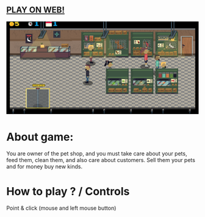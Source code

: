 ## [PLAY ON WEB!](https://hadikcz.github.io/LudumDare46/build/)

![Image of game](https://raw.githubusercontent.com/hadikcz/LudumDare46/master/screens/Screenshot%202020-04-20%20at%2003.12.37.png)

# About game:
You are owner of the pet shop, and you must take care about your pets, feed them, clean them, and also care about customers. Sell them your pets and for money buy new kinds.

# How to play ? / Controls
Point & click (mouse and left mouse button)
